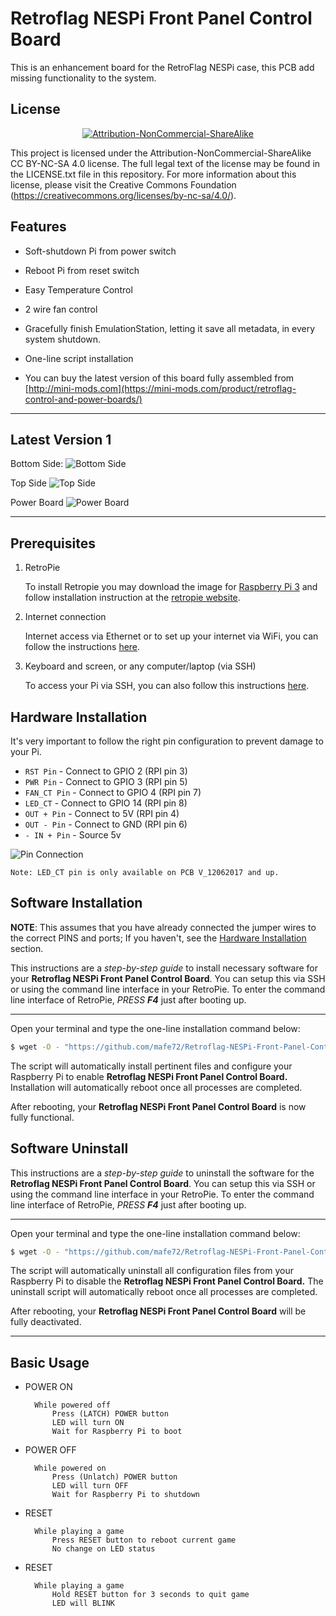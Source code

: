 Retroflag NESPi Front Panel Control Board
===============================
This is an enhancement board for the RetroFlag NESPi case, this PCB add missing functionality to the system.


License
-------
<div align="center"><a rel="license" href="https://creativecommons.org/licenses/by-nc-sa/4.0/"><img alt="Attribution-NonCommercial-ShareAlike" style="border-width:0" src="https://i.creativecommons.org/l/by-nc-sa/4.0/88x31.png" /></a><br /></div>

This project is licensed under the Attribution-NonCommercial-ShareAlike CC BY-NC-SA 4.0 license. The full legal text of the license may be found in the LICENSE.txt file in this repository. For more information about this license, please visit 
the Creative Commons Foundation (https://creativecommons.org/licenses/by-nc-sa/4.0/).

Features
--------

* Soft-shutdown Pi from power switch

* Reboot Pi from reset switch

* Easy Temperature Control

* 2 wire fan control

* Gracefully finish EmulationStation, letting it save all metadata, in every system shutdown. 

* One-line script installation

* You can buy the latest version of this board fully assembled from [http://mini-mods.com](https://mini-mods.com/product/retroflag-control-and-power-boards/)

----------

Latest Version 1
--------

Bottom Side:
![Bottom Side](pictures/nespi_th_back.png)

Top Side
![Top Side](pictures/nespi_th_front.png)

Power Board
![Power Board](pictures/nespi_power-smd.png)

----------

Prerequisites
---------------------

1. RetroPie

      To install Retropie you may download the image for [Raspberry Pi 3](https://github.com/RetroPie/RetroPie-Setup/releases/download/4.2/retropie-4.2-rpi2_rpi3.img.gz "RetroPie for version RPi 2/3") and follow installation instruction at the [retropie website](https://retropie.org.uk/docs/First-Installation/#installation "RetroPie installation instructions").

2. Internet connection

      Internet access via Ethernet or to set up your internet via WiFi, you can follow the instructions [here](https://retropie.org.uk/docs/Wifi/ "RetroPie WiFi Setup").

3. Keyboard and screen, or any computer/laptop (via SSH)

      To access your Pi via SSH, you can also follow this instructions [here](https://retropie.org.uk/docs/SSH/ "Raspberry Pi SSH Setup").


Hardware Installation
---------------------
It's very important to follow the right pin configuration to prevent damage to your Pi.

  * `RST Pin` - Connect to GPIO 2 (RPI pin 3)
  * `PWR Pin` - Connect to GPIO 3 (RPI pin 5)
  * `FAN_CT Pin` - Connect to GPIO 4 (RPI pin 7)
  * `LED_CT` - Connect to GPIO 14 (RPI pin 8) 
  * `OUT + Pin` - Connect to 5V (RPI pin 4)
  * `OUT - Pin` - Connect to GND (RPI pin 6)
  * `- IN + Pin` - Source 5v
  
![Pin Connection](pictures/rpi_pinout.png)

`Note: LED_CT pin is only available on PCB V_12062017 and up.`

Software Installation
---------------------

**NOTE**: This assumes that you have already connected the jumper wires to the correct PINS and ports;
If you haven't, see the [Hardware Installation](#hardware-installation) section.

This instructions are a *step-by-step guide* to install necessary software for your **Retroflag NESPi Front Panel Control Board**.
You can setup this via SSH or using the command line interface in your RetroPie. To enter the command line interface of RetroPie, *PRESS* ***F4*** just after booting up.

----------

Open your terminal and type the one-line installation command below:
```bash
$ wget -O - "https://github.com/mafe72/Retroflag-NESPi-Front-Panel-Control-Board/raw/master/install.sh" | sudo bash
```

The script will automatically install pertinent files and configure your Raspberry Pi to enable **Retroflag NESPi Front Panel Control Board.**
Installation will automatically reboot once all processes are completed.

After rebooting, your **Retroflag NESPi Front Panel Control Board** is now fully functional.

Software Uninstall
---------------------

This instructions are a *step-by-step guide* to uninstall the software for the **Retroflag NESPi Front Panel Control Board**.
You can setup this via SSH or using the command line interface in your RetroPie. To enter the command line interface of RetroPie, *PRESS* ***F4*** just after booting up.

----------

Open your terminal and type the one-line installation command below:
```bash
$ wget -O - "https://github.com/mafe72/Retroflag-NESPi-Front-Panel-Control-Board/raw/master/uninstall.sh" | sudo bash
```

The script will automatically uninstall all configuration files from your Raspberry Pi to disable the **Retroflag NESPi Front Panel Control Board.**
The uninstall script will automatically reboot once all processes are completed.

After rebooting, your **Retroflag NESPi Front Panel Control Board** will be fully deactivated.

----------
	
Basic Usage
-----------

* POWER ON
			
		While powered off
			Press (LATCH) POWER button
			LED will turn ON
			Wait for Raspberry Pi to boot		
* POWER OFF
		
		While powered on
			Press (Unlatch) POWER button
			LED will turn OFF
			Wait for Raspberry Pi to shutdown			
* RESET

		While playing a game
			Press RESET button to reboot current game
			No change on LED status
	
* RESET
	
		While playing a game
			Hold RESET button for 3 seconds to quit game
			LED will BLINK
